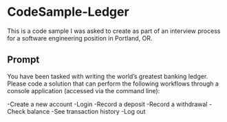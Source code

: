 # CodeSample-Ledger

This is a code sample I was asked to create as part of an interview process for a software engineering position in Portland, OR.

## Prompt

You have been tasked with writing the world’s greatest banking ledger. Please code a solution that can perform the following workflows through a console application (accessed via the command line):

-Create a new account
-Login
-Record a deposit
-Record a withdrawal
-Check balance
-See transaction history
-Log out
